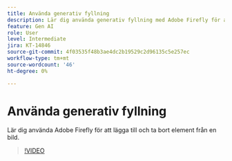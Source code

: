 ```yaml
---
title: Använda generativ fyllning
description: Lär dig använda generativ fyllning med Adobe Firefly för att lägga till och ta bort element från en bild
feature: Gen AI
role: User
level: Intermediate
jira: KT-14846
source-git-commit: 4f03535f48b3ae4dc2b19529c2d96135c5e257ec
workflow-type: tm+mt
source-wordcount: '46'
ht-degree: 0%

---
```


# Använda generativ fyllning

Lär dig använda Adobe Firefly för att lägga till och ta bort element från en bild.

>[!VIDEO](https://video.tv.adobe.com/v/3427020?quality=12&learn=on&hidetitle=true)
